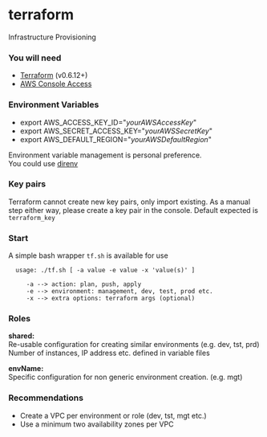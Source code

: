 # terraform
Infrastructure Provisioning


### You will need
 - [Terraform](https://www.terraform.io) (v0.6.12+)
 - [AWS Console Access](https://console.aws.amazon.com)

### Environment Variables
 - export AWS_ACCESS_KEY_ID="_yourAWSAccessKey_"
 - export AWS_SECRET_ACCESS_KEY="_yourAWSSecretKey_"
 - export AWS_DEFAULT_REGION="_yourAWSDefaultRegion_"

Environment variable management is personal preference.  
You could use [direnv](http://direnv.net/)

### Key pairs
Terraform cannot create new key pairs, only import existing.
As a manual step either way, please create a key pair in the console.
Default expected is `terraform_key`

### Start
A simple bash wrapper `tf.sh` is available for use

```
  usage: ./tf.sh [ -a value -e value -x 'value(s)' ]

     -a --> action: plan, push, apply
     -e --> environment: management, dev, test, prod etc.
     -x --> extra options: terraform args (optional)
```

### Roles
**shared:**  
  Re-usable configuration for creating similar environments (e.g. dev, tst, prd)
  Number of instances, IP address etc. defined in variable files

**envName:**  
  Specific configuration for non generic environment creation. (e.g. mgt)

### Recommendations
  - Create a VPC per environment or role (dev, tst, mgt etc.)
  - Use a minimum two availability zones per VPC
